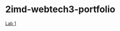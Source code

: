 # 2imd-webtech3-portfolio

[Lab 1](https://github.com/Britt-bit/2imd-webtech3-portfolio/tree/master/lab1-git)